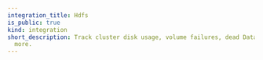 ```yaml
---
integration_title: Hdfs
is_public: true
kind: integration
short_description: Track cluster disk usage, volume failures, dead DataNodes, and
  more.
---
```

